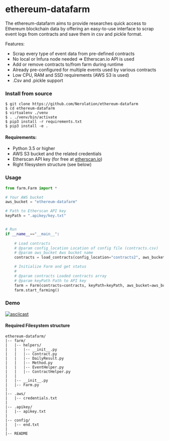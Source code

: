 # ethereum-datafarm

The ethereum-datafarm aims to provide researches quick access to Ethereum blockchain data by offering an easy-to-use interface to scrap event logs from contracts and save them in csv and pickle format.

Features:
* Scrap every type of event data from pre-defined contracts
* No local or Infura node needed => Etherscan.io API is used
* Add or remove contracts to/from farm during runtime
* Already pre-configured for multiple events used by various contracts
* Low CPU, RAM and SSD requirements (AWS S3 is used)
* .Csv and .pickle support

### Install from source
```
$ git clone https://github.com/Nerolation/ethereum-datafarm
$ cd ethereum-datafarm
$ virtualenv ./venv
$ . ./venv/bin/activate
$ pip3 install -r requirements.txt
$ pip3 install -e .
```
#### Requirements:

* Python 3.5 or higher
* AWS S3 bucket and the related credentials
* Etherscan API key (for free at [etherscan.io](https://etherscan.io))
* Right filesystem structure (see below)


### Usage
```python
from farm.Farm import *

# Your AWS bucket
aws_bucket = "ethereum-datafarm"

# Path to Etherscan API key
keyPath = ".apikey/key.txt"


# Run
if __name__=="__main__":
    
    # Load contracts
    # @param config_location Location of config file (contracts.csv)
    # @param aws_bucket Aws bucket name
    contracts = load_contracts(config_location="contracts2", aws_bucket=aws_bucket)

    # Initialize Farm and get status
    #
    # @param contracts Loaded contracts array
    # @param keyPath Path to API key
    farm = Farm(contracts=contracts, keyPath=keyPath, aws_bucket=aws_bucket).status()
    farm.start_farming()
```

### Demo
[![asciicast](https://asciinema.org/a/404795.svg)](https://asciinema.org/a/404795)


#### Required Filesystem structure
```
ethereum-datafarm/
|-- farm/
|   |-- helpers/
|   |   |-- __init__.py
|   |   |-- Contract.py
|   |   |-- DailyResult.py
|   |   |-- Method.py
|   |   |-- EventHelper.py
|   |   |-- ContractHelper.py
|   |   
|   |-- __init__.py
|   |-- Farm.py
|
|-- .aws/
|   |-- credentials.txt
|   
|-- .apikey/
|   |-- apikey.txt
|
|-- config/
|   |-- end.txt
|
|-- README
```


